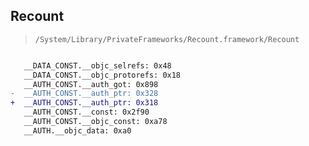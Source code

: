 ## Recount

> `/System/Library/PrivateFrameworks/Recount.framework/Recount`

```diff

   __DATA_CONST.__objc_selrefs: 0x48
   __DATA_CONST.__objc_protorefs: 0x18
   __AUTH_CONST.__auth_got: 0x898
-  __AUTH_CONST.__auth_ptr: 0x328
+  __AUTH_CONST.__auth_ptr: 0x318
   __AUTH_CONST.__const: 0x2f90
   __AUTH_CONST.__objc_const: 0xa78
   __AUTH.__objc_data: 0xa0

```
